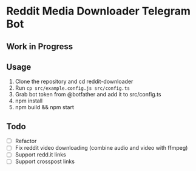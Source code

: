 # Reddit Media Downloader Telegram Bot

## Work in Progress

## Usage
1. Clone the repository and cd reddit-downloader
2. Run `cp src/example.config.js src/config.ts`
3. Grab bot token from @botfather and add it to src/config.ts
2. npm install
3. npm build && npm start

## Todo
- [ ] Refactor
- [ ] Fix reddit video downloading (combine audio and video with ffmpeg)
- [ ] Support redd.it links
- [ ] Support crosspost links
